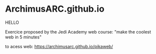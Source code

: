 # ArchimusARC.github.io

HELLO

Exercice proposed by the Jedi Academy web course: "make the coolest web in 5 minutes"

to acess web: https://archimusarc.github.io/pikaweb/
